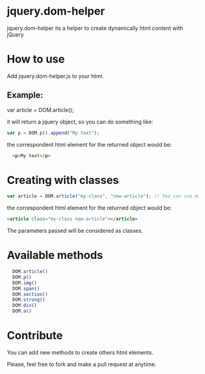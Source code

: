 jquery.dom-helper
=================

jquery.dom-helper its a helper to create dynamically html content with jQuery


How to use
==========

Add jquery.dom-helper.js to your html.

<script type="text/javascript" src="../js/jquery.dom-helper.js"></script>

Example:
--------

var article = DOM.article();

it will return a jquery object, so you can do something like:

```javascript
var p = DOM.p().append("My text");
```

the correspondent html element for the returned object would be: 
```html
  <p>My text</p>
```

Creating with classes
=====================

```javascript
var article = DOM.article("my-class", "new-article"); // You can use many classes, every class is a "parameter"
```

the correspondent html element for the returned object would be:

```html
<article class="my-class new-article"></article>
```

The parameters passed will be considered as classes.

Available methods
=================
```javascript
  DOM.article()
  DOM.p()
  DOM.img()
  DOM.span()
  DOM.section()
  DOM.strong()
  DOM.div()
  DOM.a()
```

Contribute
==========

You can add new methods to create others html elements.

Please, feel free to fork and make a pull request at anytime.
